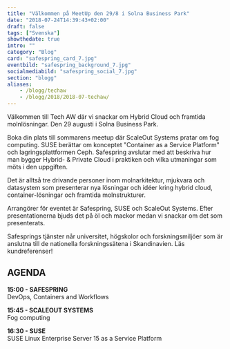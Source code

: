 ```yaml
---
title: "Välkommen på MeetUp den 29/8 i Solna Business Park"
date: "2018-07-24T14:39:43+02:00"
draft: false
tags: ["Svenska"]
showthedate: true
intro: ""
category: "Blog"
card: "safespring_card_7.jpg"
eventbild: "safespring_background_7.jpg"
socialmediabild: "safespring_social_7.jpg"
section: "blogg"
aliases:
    - /blogg/techaw
    - /blogg/2018/2018-07-techaw/
---
```

Välkommen till Tech AW där vi snackar om Hybrid Cloud och framtida molnlösningar. Den 29 augusti i Solna Business Park.

Boka din plats till sommarens meetup där ScaleOut Systems pratar om fog computing. SUSE berättar om konceptet "Container as a Service Platform" och lagringsplattformen Ceph. Safespring avslutar med att beskriva hur man bygger Hybrid- & Private Cloud i praktiken och vilka utmaningar som möts i den uppgiften.

Det är alltså tre drivande personer inom molnarkitektur, mjukvara och datasystem som presenterar nya lösningar och idéer kring hybrid cloud, container-lösningar och framtida molnstrukturer.

Arrangörer för eventet är Safespring, SUSE och ScaleOut Systems.
Efter presentationerna bjuds det på öl och mackor medan vi snackar om det som presenterats.

Safesprings tjänster når universitet, högskolor och forskningsmiljöer som är anslutna till de nationella forskningssätena i Skandinavien. Läs kundreferenser!

## AGENDA
**15:00 - SAFESPRING**
</br> DevOps, Containers and Workflows

**15:45 - SCALEOUT SYSTEMS** </br> Fog computing

**16:30 - SUSE**
</br> SUSE Linux Enterprise Server 15 as a Service Platform
